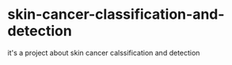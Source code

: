 # skin-cancer-classification-and-detection
it's a project about skin cancer calssification and detection
